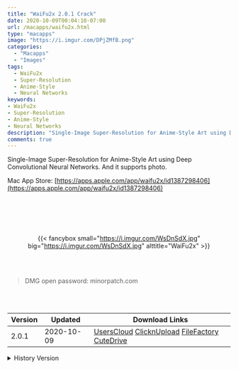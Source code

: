 ```yaml
---
title: "WaiFu2x 2.0.1 Crack"
date: 2020-10-09T00:04:10-07:00
url: /macapps/waifu2x.html
type: "macapps"
image: "https://i.imgur.com/DPjZMfB.png"
categories:
  - "Macapps"
  - "Images"
tags:
  - WaiFu2x
  - Super-Resolution
  - Anime-Style
  - Neural Networks
keywords:
- WaiFu2x
- Super-Resolution
- Anime-Style
- Neural Networks
description: "Single-Image Super-Resolution for Anime-Style Art using Deep Convolutional Neural Networks. And it supports photo"
comments: true
---
```


Single-Image Super-Resolution for Anime-Style Art using Deep Convolutional Neural Networks. And it supports photo.

Mac App Store: [https://apps.apple.com/app/waifu2x/id1387298406](https://apps.apple.com/app/waifu2x/id1387298406)

<br/>
<br/>
<script async src="https://pagead2.googlesyndication.com/pagead/js/adsbygoogle.js"></script>
<ins class="adsbygoogle"
     style="display:block; text-align:center;"
     data-ad-layout="in-article"
     data-ad-format="fluid"
     data-ad-client="ca-pub-8746275014476192"
     data-ad-slot="5144997159"></ins>
<script>
     (adsbygoogle = window.adsbygoogle || []).push({});
</script>
<br/>
<br/>


<center>

{{< fancybox small="https://i.imgur.com/WsDnSdX.jpg" big="https://i.imgur.com/WsDnSdX.jpg" alttitle="WaiFu2x" >}}

</center>

<br/>
<br/>


> DMG open password: minorpatch.com

<br/>

<br/>
<div id="history_version" class="history_version">

| Version | Updated | Download Links |
| ---- | ---- | ---- |
| 2.0.1 | 2020-10-09 | [UsersCloud](https://ouo.io/lUlBUF)   [ClicknUpload](https://ouo.io/yDk9UaC)   [FileFactory](https://ouo.io/Wn7ElOl)   [CuteDrive](https://ouo.io/cv15m2) |
<details>
<summary>History Version</summary>

| Version | Updated | Download Links |
| ---- | ---- | ---- |
| 2.0.0 | 2020-05-04 | [UsersCloud](https://ouo.io/2cS4vs)   [ClicknUpload](https://ouo.io/GaMPAk)   [FileFactory](https://ouo.io/oQWos1H)   [CuteDrive](https://ouo.io/J06ryb) |
</details>

</div>
